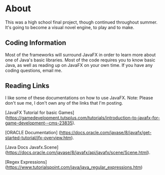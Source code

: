 # About
This was a high school final project, though continued throughout summer. It's going to become a visual novel engine, to play and to make.

## Coding Information
Most of the frameworks will surround JavaFX in order to learn more about one of Java's basic libraries. Most of the code requires you to know basic Java, as well as reading up on JavaFX on your own time. If you have any coding questions, email me.

## Reading Links
I like some of these documentations on how to use JavaFX. Note: Please don't sue me, I don't own any of the links that I'm posting.


[JavaFX Tutorial for basic Games] (https://gamedevelopment.tutsplus.com/tutorials/introduction-to-javafx-for-game-development--cms-23835).


[ORACLE Documentation] (https://docs.oracle.com/javase/8/javafx/get-started-tutorial/jfx-overview.htm).


[Java Docs Javafx.Scene] (https://docs.oracle.com/javase/8/javafx/api/javafx/scene/Scene.html).


[Regex Expressions] (https://www.tutorialspoint.com/java/java_regular_expressions.htm)
